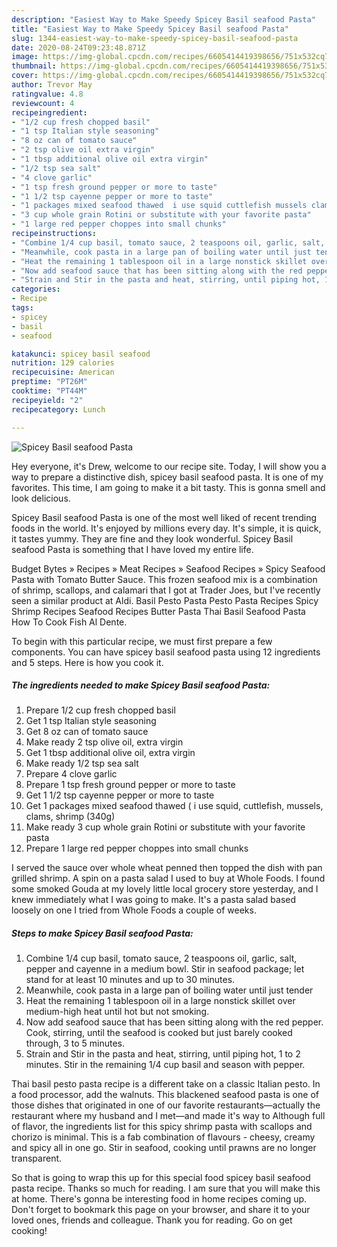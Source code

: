 ```yaml
---
description: "Easiest Way to Make Speedy Spicey Basil seafood Pasta"
title: "Easiest Way to Make Speedy Spicey Basil seafood Pasta"
slug: 1344-easiest-way-to-make-speedy-spicey-basil-seafood-pasta
date: 2020-08-24T09:23:48.871Z
image: https://img-global.cpcdn.com/recipes/6605414419398656/751x532cq70/spicey-basil-seafood-pasta-recipe-main-photo.jpg
thumbnail: https://img-global.cpcdn.com/recipes/6605414419398656/751x532cq70/spicey-basil-seafood-pasta-recipe-main-photo.jpg
cover: https://img-global.cpcdn.com/recipes/6605414419398656/751x532cq70/spicey-basil-seafood-pasta-recipe-main-photo.jpg
author: Trevor May
ratingvalue: 4.8
reviewcount: 4
recipeingredient:
- "1/2 cup fresh chopped basil"
- "1 tsp Italian style seasoning"
- "8 oz can of tomato sauce"
- "2 tsp olive oil extra virgin"
- "1 tbsp additional olive oil extra virgin"
- "1/2 tsp sea salt"
- "4 clove garlic"
- "1 tsp fresh ground pepper or more to taste"
- "1 1/2 tsp cayenne pepper or more to taste"
- "1 packages mixed seafood thawed  i use squid cuttlefish mussels clams shrimp 340g"
- "3 cup whole grain Rotini or substitute with your favorite pasta"
- "1 large red pepper choppes into small chunks"
recipeinstructions:
- "Combine 1/4 cup basil, tomato sauce, 2 teaspoons oil, garlic, salt, pepper and cayenne in a medium bowl. Stir in seafood package; let stand for at least 10 minutes and up to 30 minutes."
- "Meanwhile, cook pasta in a large pan of boiling water until just tender"
- "Heat the remaining 1 tablespoon oil in a large nonstick skillet over medium-high heat until hot but not smoking."
- "Now add seafood sauce that has been sitting along with the red pepper. Cook, stirring, until the seafood is cooked but just barely cooked through, 3 to 5 minutes."
- "Strain and Stir in the pasta and heat, stirring, until piping hot, 1 to 2 minutes. Stir in the remaining 1/4 cup basil and season with pepper."
categories:
- Recipe
tags:
- spicey
- basil
- seafood

katakunci: spicey basil seafood 
nutrition: 129 calories
recipecuisine: American
preptime: "PT26M"
cooktime: "PT44M"
recipeyield: "2"
recipecategory: Lunch

---
```



![Spicey Basil seafood Pasta](https://img-global.cpcdn.com/recipes/6605414419398656/751x532cq70/spicey-basil-seafood-pasta-recipe-main-photo.jpg)

Hey everyone, it's Drew, welcome to our recipe site. Today, I will show you a way to prepare a distinctive dish, spicey basil seafood pasta. It is one of my favorites. This time, I am going to make it a bit tasty. This is gonna smell and look delicious.

Spicey Basil seafood Pasta is one of the most well liked of recent trending foods in the world. It's enjoyed by millions every day. It's simple, it is quick, it tastes yummy. They are fine and they look wonderful. Spicey Basil seafood Pasta is something that I have loved my entire life.

Budget Bytes » Recipes » Meat Recipes » Seafood Recipes » Spicy Seafood Pasta with Tomato Butter Sauce. This frozen seafood mix is a combination of shrimp, scallops, and calamari that I got at Trader Joes, but I&#39;ve recently seen a similar product at Aldi. Basil Pesto Pasta Pesto Pasta Recipes Spicy Shrimp Recipes Seafood Recipes Butter Pasta Thai Basil Seafood Pasta How To Cook Fish Al Dente.


To begin with this particular recipe, we must first prepare a few components. You can have spicey basil seafood pasta using 12 ingredients and 5 steps. Here is how you cook it.

<!--inarticleads1-->

##### The ingredients needed to make Spicey Basil seafood Pasta:

1. Prepare 1/2 cup fresh chopped basil
1. Get 1 tsp Italian style seasoning
1. Get 8 oz can of tomato sauce
1. Make ready 2 tsp olive oil, extra virgin
1. Get 1 tbsp additional olive oil, extra virgin
1. Make ready 1/2 tsp sea salt
1. Prepare 4 clove garlic
1. Prepare 1 tsp fresh ground pepper or more to taste
1. Get 1 1/2 tsp cayenne pepper or more to taste
1. Get 1 packages mixed seafood thawed ( i use squid, cuttlefish, mussels, clams, shrimp (340g)
1. Make ready 3 cup whole grain Rotini or substitute with your favorite pasta
1. Prepare 1 large red pepper choppes into small chunks


I served the sauce over whole wheat penned then topped the dish with pan grilled shrimp. A spin on a pasta salad I used to buy at Whole Foods. I found some smoked Gouda at my lovely little local grocery store yesterday, and I knew immediately what I was going to make. It&#39;s a pasta salad based loosely on one I tried from Whole Foods a couple of weeks. 

<!--inarticleads2-->

##### Steps to make Spicey Basil seafood Pasta:

1. Combine 1/4 cup basil, tomato sauce, 2 teaspoons oil, garlic, salt, pepper and cayenne in a medium bowl. Stir in seafood package; let stand for at least 10 minutes and up to 30 minutes.
1. Meanwhile, cook pasta in a large pan of boiling water until just tender
1. Heat the remaining 1 tablespoon oil in a large nonstick skillet over medium-high heat until hot but not smoking.
1. Now add seafood sauce that has been sitting along with the red pepper. Cook, stirring, until the seafood is cooked but just barely cooked through, 3 to 5 minutes.
1. Strain and Stir in the pasta and heat, stirring, until piping hot, 1 to 2 minutes. Stir in the remaining 1/4 cup basil and season with pepper.


Thai basil pesto pasta recipe is a different take on a classic Italian pesto. In a food processor, add the walnuts. This blackened seafood pasta is one of those dishes that originated in one of our favorite restaurants—actually the restaurant where my husband and I met—and made it&#39;s way to Although full of flavor, the ingredients list for this spicy shrimp pasta with scallops and chorizo is minimal. This is a fab combination of flavours - cheesy, creamy and spicy all in one go. Stir in seafood, cooking until prawns are no longer transparent. 

So that is going to wrap this up for this special food spicey basil seafood pasta recipe. Thanks so much for reading. I am sure that you will make this at home. There's gonna be interesting food in home recipes coming up. Don't forget to bookmark this page on your browser, and share it to your loved ones, friends and colleague. Thank you for reading. Go on get cooking!
